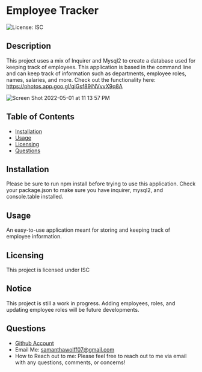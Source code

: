 # Employee Tracker

  ![License: ISC](https://img.shields.io/badge/License-ISC-yellow.svg)

  ## Description
  This project uses a mix of Inquirer and Mysql2 to create a database used for keeping track of employees. This application is based in the command line and can keep track of information such as departments, employee roles, names, salaries, and more. Check out the functionality here: https://photos.app.goo.gl/qiGsf89iNVvvX9q8A

![Screen Shot 2022-05-01 at 11 13 57 PM](https://user-images.githubusercontent.com/97822299/166183512-e9b3be33-7aed-4625-9040-f7eb88e8f4ff.jpg)

  ## Table of Contents
  * [Installation](#installation)
  * [Usage](#usage)
  * [Licensing](#licensing)
  * [Questions](#questions)
  
  ## Installation
  Please be sure to run npm install before trying to use this application. Check your package.json to make sure you have inquirer, mysql2, and console.table installed.

  ## Usage
  An easy-to-use application meant for storing and keeping track of employee information.

  ## Licensing
  This project is licensed under ISC
  
  ## Notice
  This project is still a work in progress. Adding employees, roles, and updating employee roles will be future developments.

  ## Questions
  * [Github Account](https://github.com/samanthawolff)
  * Email Me: samanthawolff07@gmail.com
  * How to Reach out to me: Please feel free to reach out to me via email with any questions, comments, or concerns!
